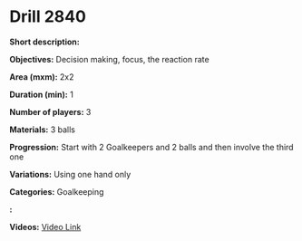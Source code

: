 # Drill 2840

**Short description:**


**Objectives:**
Decision making, focus, the reaction rate

**Area (mxm):**
2x2

**Duration (min):**
1

**Number of players:**
3

**Materials:**
3 balls

**Progression:**
Start with 2 Goalkeepers and 2 balls and then involve the third one

**Variations:**
Using one hand only

**Categories:**
Goalkeeping

**:**


**Videos:**
[Video Link](https://www.youtube.com/embed/_xp0UbielwE)

